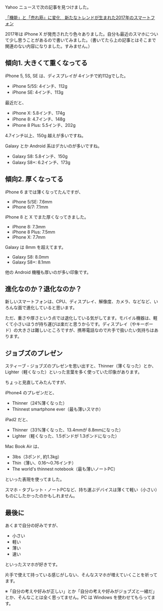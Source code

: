 Yahoo ニュースで次の記事を見つけました。

[「機能」と「売れ筋」に変化　新たなトレンドが生まれた2017年のスマートフォン](https://headlines.yahoo.co.jp/hl?a=20171230-00000010-zdn_m-prod)

2017年は iPhone X が発売されたり色々ありました。自分も最近のスマホについて少し思うことがあるので書いてみました。（書いてたら上の記事とはそこまで関連のない内容になりました。すみません。）


## 傾向1. 大きくて重くなってる
iPhone 5, 5S, SE は、ディスプレイが 4インチで約112gでした。

- iPhone 5/5S: 4インチ、112g
- iPhone SE: 4インチ、113g

最近だと、

- iPhone X: 5.8インチ、174g
- iPhone 8: 4.7インチ、148g
- iPhone 8 Plus: 5.5インチ、202g

4.7インチ以上、150g 越えが多いですね。

Galaxy とか Android 系はデカいのが多いですね。

- Galaxy S8: 5.8インチ、150g
- Galaxy S8+: 6.2インチ、173g


## 傾向2. 厚くなってる
iPhone 6 までは薄くなってたんですが、

- iPhone 5/SE: 7.6mm
- iPhone 6/7: 7.1mm

iPhone 8 と X でまた厚くなってきました。

- iPhone 8: 7.3mm
- iPhone 8 Plus: 7.5mm
- iPhone X: 7.7mm

Galaxy は 8mm を超えてます。

- Galaxy S8: 8.0mm
- Galaxy S8+: 8.1mm

他の Android 機種も厚いのが多い印象です。


## 進化なのか？退化なのか？
新しいスマートフォンは、CPU、ディスプレイ、解像度、カメラ、などなど、いろんな面で進化していると思います。

ただ、重さや厚さという点では退化している気がしてます。モバイル機器は、軽くて小さいほうが持ち運びは楽だと思うからです。ディスプレイ（やキーボード）の大きさは難しいところですが、携帯電話なので片手で扱いたい気持ちはあります。


## ジョブズのプレゼン
スティーブ・ジョブズのプレゼンを思い出すと、Thinner（薄くなった）とか、Lighter（軽くなった）といった言葉を多く使っていた印象があります。

ちょっと見直してみたんですが、

iPhone4 のプレゼンだと、

- Thinner（24%薄くなった）
- Thinnest smartphone ever（最も薄いスマホ）

iPad2 だと、

- Thinner（33%薄くなった、13.4mmが 8.8mmになった）
- Lighter（軽くなった、1.5ポンドが 1.3ポンドになった）

Mac Book Air は、

- 3lbs（3ポンド, 約1.3kg）
- Thin（薄い、0.16～0.76インチ）
- The world's thinnest notebook（最も薄いノートPC）

といった表現を使ってました。

スマホ・タブレット・ノートPCなど、持ち運ぶデバイスは薄くて軽い（小さい）ものにしたかったのかもしれません。


## 最後に
あくまで自分の好みですが、

- 小さい
- 軽い
- 薄い
- 速い

といったスマホが好きです。

片手で使えて持っている感じがしない、そんなスマホが増えていくことを祈ってます。

※「自分の考えや好みが正しい」とか「自分の考えや好みがジョブズと一緒だ」とか、そんなことは全く思ってません。PC は Windows を使わせてもらってます。
